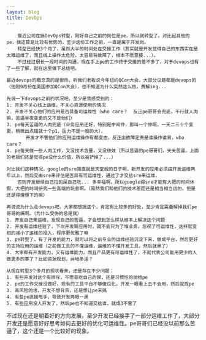 ```yaml
---
layout: blog
title: DevOps
---
```

        最近公司在搞DevOps转型，刚好自己之前的岗位是pe，所以就转型了。对比起其他的pe，我还算是比较有优势的，至少这份工作之前，一直是属于开发岗。
        转型已经快3个月了，虽然大半的时间处在交接工作（其实就是开发觉得自己的东西实在是太难运维了，而且线上操作太危险，太容易背故障了，根本不愿意接...）。
        不过经过很长一段时间的沟通，现在手上pe的工作终于交接的差不多了，对于devops也有了一些了解，就在这里做下总结吧。

	最近devops的概念真的是很热，听我们老板说今年纽约QCon大会，大部分议题都是devops的（他刚9月份在美国参加QCon大会），也不知道为什么突然这么热，费解ing... 

	先说一下devops之前的状况吧，至少是我感受到的：
	1. 开发不关心线上运维，不关心资源使用的情况
	2. 开发不关心他们的应用是否具备可运维性（who care？  反正pe哥哥会兜底，不行就人肉嘛，苦逼半夜变更的又不是他们）
	3. pe每天苦逼的人肉兜底（业务应用还好，特别是中间件，那叫一个惨啊，一天二三十个变更，稍微出点错就十个p1，压力不是一般的大），
           开发才不管他们的应用运维操作有都变态，反正出故障定责是谁操作谁背，who care？
	4. pe每天做一些人肉工作，又没技术含量，又没绩效（所以苦逼的pe哥哥们，天天苦逼，上面的老板们还是觉得pe没什么价值，所以被铲掉了...）

	对比我们这种情况，google的sre简直就是天堂般的日子啊，新开发的应用必须由开发运维两年以上，然后交由sre来评估是否具有可运维性，通过了才交给sre来运维，
        否则开发继续自己拉的屎自己吃... 多幸福啊，所以google得sre才能有大把的时间休假，大把的时间研究一些高端的玩意啊。（虽然我们和他们的技术差距还是相当相当远的，但是还是得憧憬下的嘛）

	再说说为什么走devops吧，大家都想搞这个，肯定有比较多的好处，至少肯定需要解掉我们pe哥哥的痛啊。（为什么受伤的总是我）
	1. 开发自己来运维，发现自己的苦逼，才会想到怎么样从根本上解决这个问题
	2. 开发有运维经验了，下次开发新应用时，就不会只为了堆业务，忽视了可运维性，这样就变相的减小了运维的投入，程序更优雅了嘛
	3. pe转型了，有了开发的能力，就可以将之前专业的运维经验沉淀下来，做成平台，然后更好的支持应用的运维（之前做工具的不懂运维，运维的不懂开发工具，然后就黑了）
	4. 大家都有开发能力，又有运维能力，而且产品更有可运维性了，不就代表公司能用更少的人做更多的事了？比如资源规划，异地多活？

	从现在转型3个多月的现状看来，还是存在不少问题：
	1. 有些开发对这个有排斥，不愿意吃自己的屎，还是习惯性的抛给pe
	2. pe的工作交接没做好，现有的工具平台不够傻瓜化，开发一眼看上去不会用，然后就找pe
	3. 高风险的活，开发不想背责，还是想让pe来搞
	4. 有些pe直接甩手，导致开发两眼一黑
	5. 有些应用没人开发了，然后pe也不知道交给谁，就成3不管了

不过现在还是朝着好的方向发展，至少开发已经接手了一部分运维工作了，大部分开发还是愿意好好思考如何去更好的优化可运维性。pe哥哥们已经没以前那么苦逼了，这个还是一个比较好的现象。
